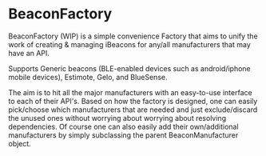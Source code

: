 BeaconFactory
=============

BeaconFactory (WIP) is a simple convenience Factory that aims to unify the work of creating &amp; managing iBeacons for any/all manufacturers that may have an API.  

Supports Generic beacons (BLE-enabled devices such as android/iphone mobile devices), Estimote, Gelo, and BlueSense.  

The aim is to hit all the major manufacturers with an easy-to-use interface to each of their API's.  Based on how the factory is designed, one can easily pick/choose which manufacturers that are needed and just exclude/discard the unused ones without worrying about worrying about resolving dependencies.  Of course one can also easily add their own/additional manufacturers by simply subclassing the parent BeaconManufacturer object.
